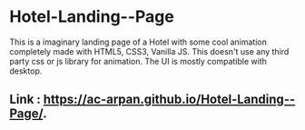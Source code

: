 # Hotel-Landing--Page
This is a imaginary landing page of a Hotel with some cool animation completely made with HTML5, CSS3, Vanilla JS. This doesn't use any third party css or js library for animation. The UI is mostly compatible with desktop.

## Link : https://ac-arpan.github.io/Hotel-Landing--Page/.
